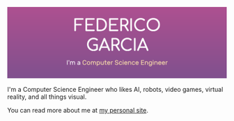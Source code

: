 <!--
**FedericoGarciaGarcia/FedericoGarciaGarcia** is a ✨ _special_ ✨ repository because its `README.md` (this file) appears on your GitHub profile.

Here are some ideas to get you started:

- 🔭 I’m currently working on ...
- 🌱 I’m currently learning ...
- 👯 I’m looking to collaborate on ...
- 🤔 I’m looking for help with ...
- 💬 Ask me about ...
- 📫 How to reach me: ...
- 😄 Pronouns: ...
- ⚡ Fun fact: ...
-->

![cover](https://raw.githubusercontent.com/FedericoGarciaGarcia/FedericoGarciaGarcia/master/cover.png)

I'm a Computer Science Engineer who likes AI, robots, video games, virtual reality, and all things visual.

You can read more about me at [my personal site](https://federicogarcia.site/).

